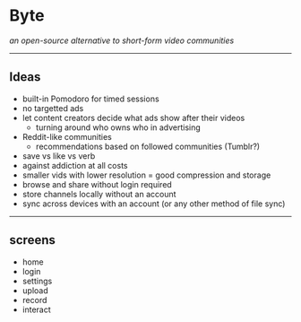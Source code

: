 # Byte
_an open-source alternative to short-form video communities_

---

## Ideas

* built-in Pomodoro for timed sessions
* no targetted ads
* let content creators decide what ads show after their videos
  * turning around who owns who in advertising
* Reddit-like communities
  * recommendations based on followed communities (Tumblr?)
* save vs like vs verb
* against addiction at all costs
* smaller vids with lower resolution = good compression and storage
* browse and share without login required
* store channels locally without an account
* sync across devices with an account (or any other method of file sync)
---

## screens

* home
* login
* settings
* upload
* record
* interact